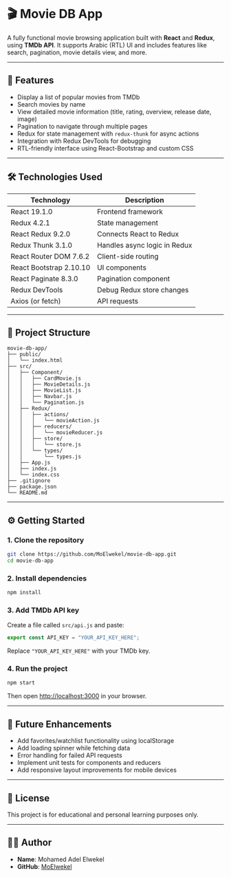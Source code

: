 
# 🎬 Movie DB App

A fully functional movie browsing application built with **React** and **Redux**, using **TMDb API**. It supports Arabic (RTL) UI and includes features like search, pagination, movie details view, and more.

---

## 🚀 Features

- Display a list of popular movies from TMDb
- Search movies by name
- View detailed movie information (title, rating, overview, release date, image)
- Pagination to navigate through multiple pages
- Redux for state management with `redux-thunk` for async actions
- Integration with Redux DevTools for debugging
- RTL-friendly interface using React-Bootstrap and custom CSS

---

## 🛠️ Technologies Used

| Technology              | Description                          |
|------------------------|--------------------------------------|
| React 19.1.0           | Frontend framework                   |
| Redux 4.2.1            | State management                    |
| React Redux 9.2.0      | Connects React to Redux              |
| Redux Thunk 3.1.0      | Handles async logic in Redux         |
| React Router DOM 7.6.2 | Client-side routing                  |
| React Bootstrap 2.10.10| UI components                        |
| React Paginate 8.3.0   | Pagination component                 |
| Redux DevTools         | Debug Redux store changes            |
| Axios (or fetch)       | API requests                         |

---

## 📁 Project Structure

```
movie-db-app/
├── public/
│   └── index.html
├── src/
│   ├── Component/
│   │   ├── CardMovie.js
│   │   ├── MovieDetails.js
│   │   ├── MovieList.js
│   │   ├── Navbar.js
│   │   └── Pagination.js
│   ├── Redux/
│   │   ├── actions/
│   │   │   └── movieAction.js
│   │   ├── reducers/
│   │   │   └── movieReducer.js
│   │   ├── store/
│   │   │   └── store.js
│   │   └── types/
│   │       └── types.js
│   ├── App.js
│   ├── index.js
│   └── index.css
├── .gitignore
├── package.json
└── README.md

```

---

## ⚙️ Getting Started

### 1. Clone the repository

```bash
git clone https://github.com/MoElwekel/movie-db-app.git
cd movie-db-app
```

### 2. Install dependencies

```bash
npm install
```

### 3. Add TMDb API key

Create a file called `src/api.js` and paste:

```js
export const API_KEY = "YOUR_API_KEY_HERE";
```

Replace `"YOUR_API_KEY_HERE"` with your TMDb key.

### 4. Run the project

```bash
npm start
```

Then open [http://localhost:3000](http://localhost:3000) in your browser.

---

## 🔧 Future Enhancements

- Add favorites/watchlist functionality using localStorage
- Add loading spinner while fetching data
- Error handling for failed API requests
- Implement unit tests for components and reducers
- Add responsive layout improvements for mobile devices

---

## 📌 License

This project is for educational and personal learning purposes only.

---

## 👨‍💻 Author

- **Name**: Mohamed Adel Elwekel  
- **GitHub**: [MoElwekel](https://github.com/MoElwekel)

